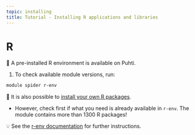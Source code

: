 ```yaml
---
topic: installing
title: Tutorial - Installing R applications and libraries
---
```


# R

💬 A pre-installed R environment is available on Puhti.

1. To check available module versions, run:

```bash
module spider r-env
```

💬 It is also possible to [install your own R packages](https://docs.csc.fi/apps/r-env/#r-package-installations).

- However, check first if what you need is already available in `r-env`. The module contains more than 1300 R packages!

💡 See the [r-env documentation](https://docs.csc.fi/apps/r-env/) for further instructions.
